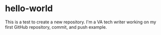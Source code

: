 # hello-world
This is a test to create a new repository.
I'm a VA tech writer working on my first GitHub repository, commit, and push example.
